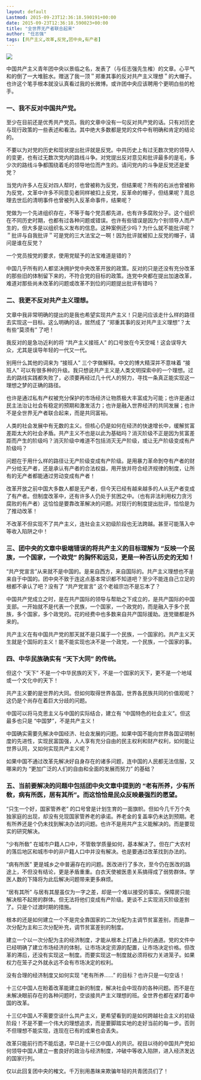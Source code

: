 ```yaml
---
layout: default
Lastmod: 2015-09-23T12:36:18.590191+00:00
date: 2015-09-23T12:36:18.590023+00:00
title: "全世界无产者联合起来"
author: "任志强"
tags: [共产主义,改革,反党,团中央,有产者]
---
```


![](https://images.weserv.nl/?url=https%3A//web.archive.org/web/20150923225238im_/http%3A//ww1.sinaimg.cn/large/4679d351jw1ewckxmatgqj20v90nfjvd.jpg)

中国共产主义青年团中央以景临之名，发表了（与任志强先生榷）的文章。心平气和的倒了一大堆脏水。赠送了我一顶＂郑重其事的反对共产主义理想＂的大帽子。也许这个笔手根本就没认真看过我的长微博。或许团中央应该聘用个更明白些的枪手。  

### 一、我不反对中国共产党。

至少在目前还是优秀共产党员。我的文章中没有一句反对共产党的话。只有对历史与现行政策的一些表述和看法。其中绝大多数都是党的文件中有明确和肯定的结论的。  

不要以为对党的历史和现状提出批评就是反党。中共历史上有过无数次党的领导人的变更，也有过无数次党内的路线斗争。对党提出反对意见和批评最多的是毛，多少次的路线斗争都围绕着毛的领导地位而产生的。请问党内的斗争是反党还是爱党？  

当党内许多人在反对四人帮时，也曾被称为反党，但结果呢？所有的右派也曾被称为反党，文革中许多不同意见者同样被扣上反党，反革命的帽子，但结果呢？周总理去世后的清明事件也曾被列入反革命事件，结果呢？  

党做为一个先进组织存在，不等于每个党员都先进，也有许多腐败分子。这个组织在不同历史时期，也都有过各种问题或错误。也许有些错误是因为个别领导人而产生的，但大多是以组织名义发布的信息。这种案例还少吗？为什么就不能批评呢？＂批评与自我批评＂可是党的三大法宝之一啊！因为批评就被扣上反党的帽子，请问是谁在反党？  

一个党员按党的要求，使用党赋予的法宝难道是错的？  

中国几乎所有的人都坚决拥护党中央改革开放的政策。反对的只是还没有充分改革的那些旧的体制留下来的，不符合党的目标的政策。连党中央都在提出加速改革，难道对那些尚未改革的问题或改革不到位的问题提出批评有错吗？  

### 二、我更不反对共产主义理想。

文章中我非常明确的提出的是我也希望实现共产主义！只是问应该走什么样的路径去实现这一目标。这么明确的话，居然成了 “郑重其事的反对共产主义理想”？太有些“莫须有” 了吧！  

我反对的是急功近利的将 “共产主义接班人” 的口号放在今天空喊！这会误导大众，尤其是误导年轻的一代又一代。  

别用什么其他的词来为 “接班人” 三个字做解释。中文的博大精深并不意味着 “接班人” 可以有很多种的升级。我只想说共产主义是人类文明探索中的一个理想。过去的路线实践都失败了，必须要再经过几十代人的努力，寻找一条真正能实现这一理想之梦的正确的路径。  

也许是通过私有产权被充分保护的市场经济让物质极大丰富成为可能；也许是通过民主法治让社会有稳定的预期和激发活力；也许是融入世界经济的共同发展；也许不是全世界无产者联合起来，而是共同富裕。  

人类的社会发展中有无数的主义。但核心仍是如何在经济的快速增长中，缓解贫富差距太大的社会矛盾。共产主义不也是以此为基础吗？消灭阶级不正是因为贫富差距而产生的阶级吗？消灭阶级中难道不包括消灭无产阶级，或让无产阶级变成有产阶级吗？  

问题在于用什么样的路径让无产阶级变成有产阶级。是用暴力革命剝夺有产者的财产分给无产者，还是承认有产者的合法权益，用开放并符合经济规律的制度，让所有的无产者都能通过劳动变成有产者！  

改革开放之前中国大多数人都是无产者，但今天已经有越来越多的人从无产者变成了有产者。但制度改革中，还有许多人仍处于贫困之中。（也有非法利用权力贪污腐败的有产者）这恰恰是要靠改革解决的问题。对现行的制度提出批评，恰恰是为了推动改革！  

不改革不但实现不了共产主义，连社会主义初级阶段也无法跨越。甚至可能落入中等收入陷阱之中！  

### 三、团中央的文章中极端错误的将共产主义的目标理解为 “反映一个民族，一个国家，一个政党” 的胸怀和远见，更是一种否认历史的无知！  

“共产党宣言”从来就不是中国的。是来自西方，来自国际的。共产主义理想也不是来自于中国的。团中央不致于连这点基本常识都不知道吧？至少不能连自己立足的根都不承认了吧？没有了 “共产党宣言” 这个老祖宗岂不是忘本了？  

中国共产党成立之时，是在共产国际的领导与帮助之下成立的，是共产国际的中国支部。一开始就不是代表一个民族，一个国家，一个政党的，而是融入于多个民族，多个国家，多个政党的。花的经费中也多数来自共产国际援助。连党徽都是外来的。  

共产主义在有中国共产党的那天就不是只属于一个民族，一个国家的。共产主义天生就是个国际的主义！能不能实现也决不是一个政党，一个民族，一个国家的事。  

### 四、中华民族确实有 “天下大同” 的传统。

但这个 “天下” 不是一个中华民族的天下，不是一个国家的天下，更不是一个地域或一个文化中的天下！  

共产主义要的是世界的大同。但如何取得世界各国，世界各民族共同的价值观呢？这仍是个尚存在着巨大分歧的问题。  

中国可以将马克思主义与中国的实际结合，建立有 “中国特色的社会主义”。但这最多也只是 “中国梦”，不是共产主义！  

中国确实需要先解决中国经济、社会发展的问题。如果中国不能向世界各国证明制度的先进性，实现民富国强，人人享有充分自由的民主权利和财产权利，如何能让世界认同，又如何实现共产主义呢？  

如果中国不通过改革先解决好自身存在的诸多问题，连中国的人民都无法信服，又哪来的为 “更加广泛的人们的自由和全面的发展而努力” 的基础？  

### 五、当前要解决的问题中包括团中央文章中提到的 “老有所养，少有所敎，病有所医，居有其所”。而这恰恰是民众反映最强烈的愿望。  

“只生一个好，国家管养老” 的口号曾是计划生育的一面旗帜。但如今几千万个失独家庭的出现，却没有兑现国家管养老的承诺。养老金的复盖率仍未达到预期。老有所养还是个仍未找到解决办法的问题。也许不是用共产主义能解决的。而是要现实的研究解决。  

“少有所敎” 在城市户籍人口中，不管敎学质量如何，基本解决了。但在广大农村的落后地区和城市中的非户籍人口中并没有解决。也是要通过改革找到办法的。  

“病有所医” 更是城乡之中普遍存在的问题。医改进行了多次，至今仍在医改的路途上，不但没有结论，更是矛盾重重。白衣天使被医患关系搞得成了弱势群体。学医人数的下降将为此后解决问题带来更多麻烦。  

“居有其所” 与居有其屋虽仅为一字之差，却是一个难以接受的事实。保障房只能解决租不起房的群体。但无法将他们变成有产阶级。更谈不上实现消灭阶级差别了。只是个过渡时期的措施。  

根本的还是如何建立一个不是完全靠国家的二次分配为主调节贫富差别，而是靠一次分配为主和三次分配补充，调节贫富差别的制度。  

建立一个以一次分配为主的经济制度，才能从根本上打通上升的通道。党的文件中已经明确了建立市场经济的体制，让市场决定资源的配置，让市场决定价格。但改革的滞后，还没有实现这一制度。而要实现这一制度就必须将权力关进笼子。如果权力在笼子之外就永远不会有市场决定的权利。  

没有合理的经济制度又如何实现 “老有所养……” 的目标？也许只是一句空话！

十三亿中国人在盼着改革能建立新的制度，解决社会中现存的各种问题。而不是在未解决眼前存在的各种问题时，空谈接共产主义理想的班。全世界也都在紧盯着中国的改革。      

十三亿中国人不需要空谈什么共产主义，更希望看到的是如何跨越社会主义的初级阶段！不是不要一个伟大的理想追求，而是要脚踏实地的走好当前的每一步。否则不但理想不能实现，连现在已有的成果也会丢失。  

改革只能前行而不能后退，早已是十三亿中国人的共识。视目以待的中国共产党如何领导中国人建立一套良好的政治与经济制度，冲破中等收入陷阱，进入经济发达的国家行列。  

仅以此回复团中央的榷文。千万别用愚昧来欺骗年轻的共青团员们了！

